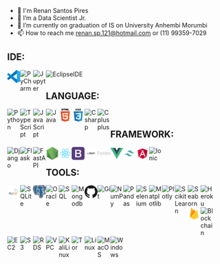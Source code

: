 - 👋 I'm Renan Santos Pires
- 👀 I’m a Data Scientist Jr.
- 🌱 I’m currently on graduation of IS on University Anhembi Morumbi
- 📫 How to reach me renan.sp.121@hotmail.com or (11) 99359-7029

## IDE: 

<img align="left" alt="Visual Studio Code" width="30px" src="https://raw.githubusercontent.com/github/explore/80688e429a7d4ef2fca1e82350fe8e3517d3494d/topics/visual-studio-code/visual-studio-code.png"/> <img align="center" alt="EclipseIDE" width="30px" src="https://img.utdstc.com/icon/3c7/fcf/3c7fcf4930fa9402c22cee35e03fe9fcf9e8e47c9381d6b9e6922d71ee2e067a:200"/>
<img align="left" alt="PyCharm" width="30px" src="https://img.icons8.com/color/48/000000/pycharm.png"/>
<img align="left" alt="Jupyter" width="30px" src="https://upload.wikimedia.org/wikipedia/commons/thumb/3/38/Jupyter_logo.svg/1200px-Jupyter_logo.svg.png"/>

## LANGUAGE:
<img align="left" alt="Python" width="30px" src="https://img.icons8.com/color/48/000000/python.png"/> <img align="left" alt="TypeScript" width="30px" src="https://img.icons8.com/color/48/000000/typescript.png"/> <img align="left" alt="JavaScript" width="30px" src="https://img.icons8.com/color/48/000000/javascript.png"/> <img align="left" alt="Java" width="30px" src="https://img.icons8.com/color/48/000000/java.png" /><img align="left" alt="HTML5" width="30px" src="https://raw.githubusercontent.com/github/explore/80688e429a7d4ef2fca1e82350fe8e3517d3494d/topics/html/html.png" /> 
<img align="left" alt="CSS3" width="30px" src="https://raw.githubusercontent.com/github/explore/80688e429a7d4ef2fca1e82350fe8e3517d3494d/topics/css/css.png"/>
<img align="left" alt="Csharp" width="30px" src="https://growiz.com.br/wp-content/uploads/2020/08/kisspng-c-programming-language-logo-microsoft-visual-stud-atlas-portfolio-5b899192d7c600.1628571115357423548838.png"/> <img align="left" alt="Cplusplus" width="30px" src="https://www.alura.com.br/artigos/assets/formacao-linguagem-c-plus-plus/img-01.png"/><br />                            

## FRAMEWORK:

<img align="left" alt="Django" width="30px" src="https://img.icons8.com/color/48/000000/django.png"/><img align="left" alt="Flask" width="30px" src="https://img.icons8.com/color/48/000000/flask.png"/><img align="left" alt="FastAPI" width="30px" src="https://cdn.worldvectorlogo.com/logos/fastapi-1.svg"/><img align="left" alt="Node" width="30px" src="https://raw.githubusercontent.com/github/explore/80688e429a7d4ef2fca1e82350fe8e3517d3494d/topics/nodejs/nodejs.png" /><img align="left" alt="React" width="30px" src="https://raw.githubusercontent.com/github/explore/80688e429a7d4ef2fca1e82350fe8e3517d3494d/topics/react/react.png" />
<img align="left" alt="Bootstrap" width="30px" src="https://raw.githubusercontent.com/github/explore/80688e429a7d4ef2fca1e82350fe8e3517d3494d/topics/bootstrap/bootstrap.png"/>
<img align="left" alt="JQuery" width="30px" src="https://raw.githubusercontent.com/github/explore/80688e429a7d4ef2fca1e82350fe8e3517d3494d/topics/jquery/jquery.png"/><img align="left" alt="Express" width="30px" src="https://raw.githubusercontent.com/github/explore/80688e429a7d4ef2fca1e82350fe8e3517d3494d/topics/express/express.png"/><img align="left" alt="Vue" width="30px" src="https://raw.githubusercontent.com/github/explore/80688e429a7d4ef2fca1e82350fe8e3517d3494d/topics/vue/vue.png"/><img align="left" alt="TailWind" width="30px" src="https://raw.githubusercontent.com/github/explore/80688e429a7d4ef2fca1e82350fe8e3517d3494d/topics/tailwind/tailwind.png"/><img align="left" alt="Angular" width="30px" src="https://raw.githubusercontent.com/github/explore/80688e429a7d4ef2fca1e82350fe8e3517d3494d/topics/angular/angular.png"/><img align="left" alt="Ionic" width="30px" src="https://img.icons8.com/color/48/000000/ionic.png"/><br />

## TOOLS:

<img align="left" alt="MySQL" width="30px" src="https://raw.githubusercontent.com/github/explore/80688e429a7d4ef2fca1e82350fe8e3517d3494d/topics/mysql/mysql.png" />
<img align="left" alt="SQLite" width="30px" src="https://e7.pngegg.com/pngimages/521/1005/png-clipart-sqlite-database-browser-sqlite-database-browser-computer-icons-database-furniture-table.png" />
<img align="left" alt="PostgreSQL" width="30px" src="https://raw.githubusercontent.com/github/explore/80688e429a7d4ef2fca1e82350fe8e3517d3494d/topics/postgresql/postgresql.png" />
<img align="left" alt="Oracle" width="30px" src="https://w7.pngwing.com/pngs/121/681/png-transparent-amazon-relational-database-service-oracle-corporation-international-conference-on-functional-programming-oracle-database-oracle-policy-automation-others-text-logo-sql.png" />  

<img align="left" alt="SQL" width="30px" src="https://img.icons8.com/metro/26/000000/sql.png" />
<img align="left" alt="Mongodb" width="30px" src="https://img.icons8.com/color/48/000000/mongodb.png" /><img />
<img align="left" alt="GitHub" width="30px" src="https://raw.githubusercontent.com/github/explore/78df643247d429f6cc873026c0622819ad797942/topics/github/github.png" />
<img align="left" alt="Git" width="30px" src="https://img.icons8.com/color/48/000000/git.png" />
<img align="left" alt="NumPy" width="30px" src="https://img.icons8.com/color/48/000000/numpy.png" />  

<img align="left" alt="Pandas" width="30px" src="https://img.icons8.com/color/48/000000/pandas.png" />
<img align="left" alt="Selenium" width="30px" src="https://img.icons8.com/color/48/000000/selenium.png" />
<img align="left" alt="Matplotlib" width="30px" src="https://w7.pngwing.com/pngs/215/492/png-transparent-matplotlib-python-computer-software-introduction-to-algorithms-angle-symmetry-plot.png" />
<img align="left" alt="Plotly" width="30px" src="https://img1.gratispng.com/20180420/zww/kisspng-plotly-data-visualization-chart-javascript-hottest-5ada7012d34354.6940131715242649788653.jpg" />
<img align="left" alt="ScikitLearn" width="30px" src="https://upload.wikimedia.org/wikipedia/commons/thumb/0/05/Scikit_learn_logo_small.svg/1280px-Scikit_learn_logo_small.svg.png" />
<img align="left" alt="Seaborn" width="30px" src="https://seeklogo.com/images/S/seaborn-logo-244EB2DEC5-seeklogo.com.png" />
<img align="left" alt="Heroku" width="30px" src="https://img.icons8.com/color/48/000000/heroku.png" />
<img align="left" alt="Firebase" width="30px" src="https://raw.githubusercontent.com/github/explore/80688e429a7d4ef2fca1e82350fe8e3517d3494d/topics/firebase/firebase.png" />
<img align="left" alt="Blockchain" width="30px" src="https://img2.gratispng.com/20180611/vzb/kisspng-blockchain-ethereum-cryptocurrency-cryptography-bu-virtual-private-server-5b1e4777ea0e66.2801468515287110319587.jpg" />
<img align="left" alt="EC2" width="30px" src="https://brandslogos.com/wp-content/uploads/thumbs/aws-ec2-logo-vector.svg" />
<img align="left" alt="S3" width="30px" src="https://brandslogos.com/wp-content/uploads/thumbs/aws-s3-logo-vector.svg" />
<img align="left" alt="RDS" width="30px" src="https://cdn.freebiesupply.com/logos/thumbs/2x/aws-rds-logo.png" />
<img align="left" alt="VPC" width="30px" src="https://img.stackshare.io/service/388/amazon-vpc.png" />
<img align="left" alt="KaliLinux" width="30px" src="https://upload.wikimedia.org/wikipedia/commons/thumb/2/2b/Kali-dragon-icon.svg/2048px-Kali-dragon-icon.svg.png" />
<img align="left" alt="Tor" width="30px" src="https://img2.gratispng.com/20180917/vvq/kisspng-tor-browser-onion-anonymity-onion-routing-5b9fd583883592.6193281715372015395579.jpg" />
<img align="left" alt="Linux" width="30px" src="https://e7.pngegg.com/pngimages/250/100/png-clipart-linux-linux.png" />
<img align="left" alt="MacOS" width="30px" src="https://img2.gratispng.com/20180319/yqq/kisspng-line-angle-symbol-font-finder-5ab03fffd433e2.0659039715215001598692.jpg" />
<img align="left" alt="Windows" width="30px" src="https://icones.pro/wp-content/uploads/2021/06/logo-windows-bleu.png" />



